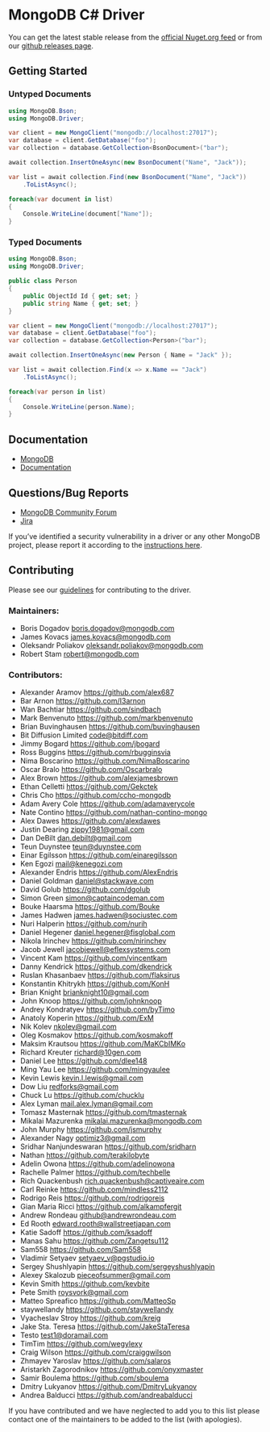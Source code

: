 ﻿MongoDB C# Driver
=================

You can get the latest stable release from the [official Nuget.org feed](https://www.nuget.org/packages/MongoDB.Driver) or from our [github releases page](https://github.com/mongodb/mongo-csharp-driver/releases).

Getting Started
---------------

### Untyped Documents
```C#
using MongoDB.Bson;
using MongoDB.Driver;
```

```C#
var client = new MongoClient("mongodb://localhost:27017");
var database = client.GetDatabase("foo");
var collection = database.GetCollection<BsonDocument>("bar");

await collection.InsertOneAsync(new BsonDocument("Name", "Jack"));

var list = await collection.Find(new BsonDocument("Name", "Jack"))
    .ToListAsync();

foreach(var document in list)
{
    Console.WriteLine(document["Name"]);
}
```

### Typed Documents

```C#
using MongoDB.Bson;
using MongoDB.Driver;
```

```C#
public class Person
{
    public ObjectId Id { get; set; }
    public string Name { get; set; }
}
```

```C#
var client = new MongoClient("mongodb://localhost:27017");
var database = client.GetDatabase("foo");
var collection = database.GetCollection<Person>("bar");

await collection.InsertOneAsync(new Person { Name = "Jack" });

var list = await collection.Find(x => x.Name == "Jack")
    .ToListAsync();

foreach(var person in list)
{
    Console.WriteLine(person.Name);
}
```

Documentation
-------------
* [MongoDB](https://www.mongodb.com/docs)
* [Documentation](https://www.mongodb.com/docs/drivers/csharp/current/)

Questions/Bug Reports
---------------------
* [MongoDB Community Forum](https://developer.mongodb.com/community/forums/tags/c/drivers-odms-connectors/7/dot-net-driver)
* [Jira](https://jira.mongodb.org/browse/CSHARP)

If you’ve identified a security vulnerability in a driver or any other MongoDB project, please report it according to the [instructions here](https://www.mongodb.com/docs/manual/tutorial/create-a-vulnerability-report).

Contributing
------------

Please see our [guidelines](CONTRIBUTING.md) for contributing to the driver.

### Maintainers:
* Boris Dogadov             boris.dogadov@mongodb.com
* James Kovacs              james.kovacs@mongodb.com
* Oleksandr Poliakov        oleksandr.poliakov@mongodb.com
* Robert Stam               robert@mongodb.com

### Contributors:
* Alexander Aramov          https://github.com/alex687
* Bar Arnon                 https://github.com/I3arnon
* Wan Bachtiar              https://github.com/sindbach
* Mark Benvenuto            https://github.com/markbenvenuto
* Brian Buvinghausen        https://github.com/buvinghausen
* Bit Diffusion Limited     code@bitdiff.com
* Jimmy Bogard              https://github.com/jbogard
* Ross Buggins              https://github.com/rbugginsvia
* Nima Boscarino            https://github.com/NimaBoscarino
* Oscar Bralo               https://github.com/Oscarbralo
* Alex Brown                https://github.com/alexjamesbrown
* Ethan Celletti            https://github.com/Gekctek
* Chris Cho                 https://github.com/ccho-mongodb
* Adam Avery Cole           https://github.com/adamaverycole
* Nate Contino              https://github.com/nathan-contino-mongo
* Alex Dawes                https://github.com/alexdawes
* Justin Dearing            zippy1981@gmail.com
* Dan DeBilt                dan.debilt@gmail.com
* Teun Duynstee             teun@duynstee.com
* Einar Egilsson            https://github.com/einaregilsson
* Ken Egozi                 mail@kenegozi.com
* Alexander Endris          https://github.com/AlexEndris
* Daniel Goldman            daniel@stackwave.com
* David Golub               https://github.com/dgolub
* Simon Green               simon@captaincodeman.com
* Bouke Haarsma             https://github.com/Bouke
* James Hadwen              james.hadwen@sociustec.com
* Nuri Halperin             https://github.com/nurih
* Daniel Hegener            daniel.hegener@fisglobal.com
* Nikola Irinchev           https://github.com/nirinchev
* Jacob Jewell              jacobjewell@eflexsystems.com
* Vincent Kam               https://github.com/vincentkam
* Danny Kendrick            https://github.com/dkendrick
* Ruslan Khasanbaev         https://github.com/flaksirus
* Konstantin Khitrykh       https://github.com/KonH
* Brian Knight              brianknight10@gmail.com
* John Knoop                https://github.com/johnknoop
* Andrey Kondratyev         https://github.com/byTimo
* Anatoly Koperin           https://github.com/ExM
* Nik Kolev                 nkolev@gmail.com
* Oleg Kosmakov             https://github.com/kosmakoff
* Maksim Krautsou           https://github.com/MaKCbIMKo
* Richard Kreuter           richard@10gen.com
* Daniel Lee                https://github.com/dlee148
* Ming Yau Lee              https://github.com/mingyaulee
* Kevin Lewis               kevin.l.lewis@gmail.com
* Dow Liu                   redforks@gmail.com
* Chuck Lu                  https://github.com/chucklu
* Alex Lyman                mail.alex.lyman@gmail.com
* Tomasz Masternak          https://github.com/tmasternak
* Mikalai Mazurenka         mikalai.mazurenka@mongodb.com
* John Murphy               https://github.com/jsmurphy
* Alexander Nagy            optimiz3@gmail.com
* Sridhar Nanjundeswaran    https://github.com/sridharn
* Nathan                    https://github.com/terakilobyte
* Adelin Owona              https://github.com/adelinowona
* Rachelle Palmer           https://github.com/techbelle
* Rich Quackenbush          rich.quackenbush@captiveaire.com
* Carl Reinke               https://github.com/mindless2112
* Rodrigo Reis              https://github.com/rodrigoreis
* Gian Maria Ricci          https://github.com/alkampfergit
* Andrew Rondeau            github@andrewrondeau.com
* Ed Rooth                  edward.rooth@wallstreetjapan.com
* Katie Sadoff              https://github.com/ksadoff
* Manas Sahu                https://github.com/Zangetsu112
* Sam558                    https://github.com/Sam558
* Vladimir Setyaev          setyaev_v@pgstudio.io
* Sergey Shushlyapin        https://github.com/sergeyshushlyapin
* Alexey Skalozub           pieceofsummer@gmail.com
* Kevin Smith               https://github.com/kevbite
* Pete Smith                roysvork@gmail.com
* Matteo Spreafico          https://github.com/MatteoSp
* staywellandy              https://github.com/staywellandy
* Vyacheslav Stroy          https://github.com/kreig
* Jake Sta. Teresa          https://github.com/JakeStaTeresa
* Testo                     test1@doramail.com
* TimTim                    https://github.com/wegylexy
* Craig Wilson              https://github.com/craiggwilson
* Zhmayev Yaroslav          https://github.com/salaros
* Aristarkh Zagorodnikov    https://github.com/onyxmaster
* Samir Boulema             https://github.com/sboulema
* Dmitry Lukyanov           https://github.com/DmitryLukyanov
* Andrea Balducci           https://github.com/andreabalducci

If you have contributed and we have neglected to add you to this list please contact one of the maintainers to be added to the list (with apologies).
